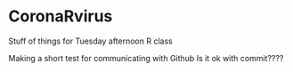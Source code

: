 # CoronaRvirus
Stuff of things for Tuesday afternoon R class

Making a short test for communicating with Github
Is it ok with commit????
